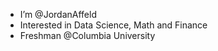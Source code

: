 - I’m @JordanAffeld
- Interested in Data Science, Math and Finance
- Freshman @Columbia University

<!---
JordanAffeld/JordanAffeld is a ✨ special ✨ repository because its `README.md` (this file) appears on your GitHub profile.
You can click the Preview link to take a look at your changes.
--->
